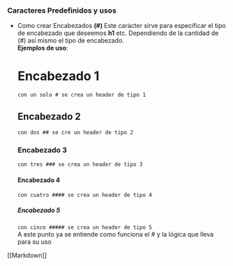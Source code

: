 ### Caracteres Predefinidos y usos
*  Como crear Encabezados
	**(#)**  Este carácter sirve para especificar el tipo de encabezado que deseemos **h1** etc. Dependiendo de la cantidad de (#) así mismo el tipo de encabezado.<br>
	**Ejemplos de uso**:<br>
	# Encabezado 1 
	`con un solo # se crea un header de tipo 1`<br>
	## Encabezado 2
	`con dos ## se cre un header de tipo 2`<br>
	### Encabezado 3
	`con tres ### se crea un header de tipo 3`<br>
	#### Encabezado 4
	`con cuatro #### se crea un header de tipo 4`<br>
	##### Encabezado 5
	`con cinco ##### se crea un header de tipo 5`<br>
	A este punto ya se entiende como funciona el # y la lógica que lleva para su uso

[[Markdown]]